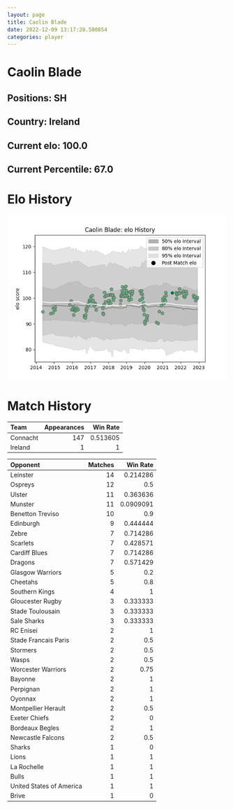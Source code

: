 ```yaml
---  
layout: page  
title: Caolin Blade  
date: 2022-12-09 13:17:28.500854  
categories: player  
---
```

# Caolin Blade

## Positions: SH

## Country: Ireland

## Current elo: 100.0

## Current Percentile: 67.0

# Elo History


![elo history](history_CaolinBlade.png)
# Match History


| Team     |   Appearances |   Win Rate |
|:---------|--------------:|-----------:|
| Connacht |           147 |   0.513605 |
| Ireland  |             1 |   1        |

| Opponent                 |   Matches |   Win Rate |
|:-------------------------|----------:|-----------:|
| Leinster                 |        14 |  0.214286  |
| Ospreys                  |        12 |  0.5       |
| Ulster                   |        11 |  0.363636  |
| Munster                  |        11 |  0.0909091 |
| Benetton Treviso         |        10 |  0.9       |
| Edinburgh                |         9 |  0.444444  |
| Zebre                    |         7 |  0.714286  |
| Scarlets                 |         7 |  0.428571  |
| Cardiff Blues            |         7 |  0.714286  |
| Dragons                  |         7 |  0.571429  |
| Glasgow Warriors         |         5 |  0.2       |
| Cheetahs                 |         5 |  0.8       |
| Southern Kings           |         4 |  1         |
| Gloucester Rugby         |         3 |  0.333333  |
| Stade Toulousain         |         3 |  0.333333  |
| Sale Sharks              |         3 |  0.333333  |
| RC Enisei                |         2 |  1         |
| Stade Francais Paris     |         2 |  0.5       |
| Stormers                 |         2 |  0.5       |
| Wasps                    |         2 |  0.5       |
| Worcester Warriors       |         2 |  0.75      |
| Bayonne                  |         2 |  1         |
| Perpignan                |         2 |  1         |
| Oyonnax                  |         2 |  1         |
| Montpellier Herault      |         2 |  0.5       |
| Exeter Chiefs            |         2 |  0         |
| Bordeaux Begles          |         2 |  1         |
| Newcastle Falcons        |         2 |  0.5       |
| Sharks                   |         1 |  0         |
| Lions                    |         1 |  1         |
| La Rochelle              |         1 |  1         |
| Bulls                    |         1 |  1         |
| United States of America |         1 |  1         |
| Brive                    |         1 |  0         |
